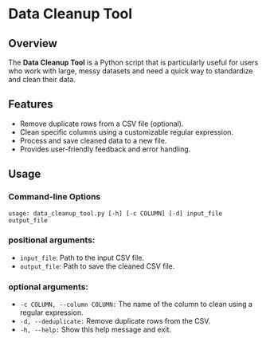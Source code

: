 # Data Cleanup Tool

## Overview

The **Data Cleanup Tool** is a Python script that is particularly useful for users who work with large, messy datasets and need a quick way to standardize and clean their data.

## Features

- Remove duplicate rows from a CSV file (optional).
- Clean specific columns using a customizable regular expression.
- Process and save cleaned data to a new file.
- Provides user-friendly feedback and error handling.

## Usage
### Command-line Options

```
usage: data_cleanup_tool.py [-h] [-c COLUMN] [-d] input_file output_file
```

### positional arguments:
- `input_file`: Path to the input CSV file. 
- `output_file`: Path to save the cleaned CSV file.

### optional arguments:
- `-c COLUMN, --column COLUMN:` The name of the column to clean using a regular expression.
- `-d, --deduplicate:` Remove duplicate rows from the CSV.
- `-h, --help:` Show this help message and exit.

